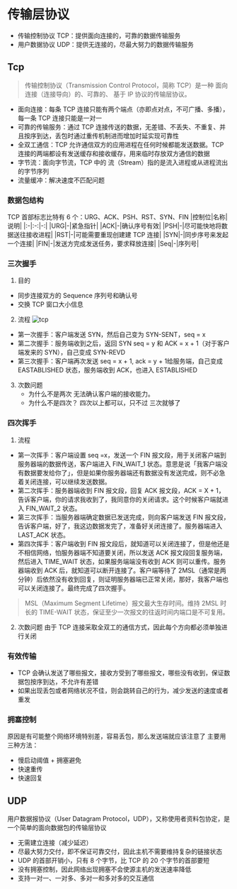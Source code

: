# 传输层协议
- 传输控制协议 TCP：提供面向连接的，可靠的数据传输服务
- 用户数据协议 UDP：提供无连接的，尽最大努力的数据传输服务
## Tcp
> 传输控制协议（Transmission Control Protocol，简称 TCP）是一种 面向连接（连接导向）的、可靠的、 基于 IP 协议的传输层协议。
- 面向连接：每条 TCP 连接只能有两个端点（亦即点对点，不可广播、多播），每一条 TCP 连接只能是一对一
- 可靠的传输服务：通过 TCP 连接传送的数据，无差错、不丢失、不重复、并且按序到达，丢包时通过重传机制进而增加时延实现可靠性
- 全双工通信：TCP 允许通信双方的应用进程在任何时候都能发送数据。TCP 连接的两端都设有发送缓存和接收缓存，用来临时存放双方通信的数据
- 字节流：面向字节流，TCP 中的 流（Stream）指的是流入进程或从进程流出的字节序列
- 流量缓冲：解决速度不匹配问题
### 数据包结构
TCP 首部标志比特有 6 个：URG、ACK、PSH、RST、SYN、FIN
|控制位|名称|说明|
|:-|:-:|-:|
|URG|-|紧急指针|
|ACK|-|确认序号有效|
|PSH|-|尽可能快地将数据送往接收进程|
|RST|-|可能需要重现创建建 TCP 连接|
|SYN|-|同步序号来发起一个连接|
|FIN|-|发送方完成发送任务，要求释放连接|
|Seq|-|序列号|
### 三次握手
1. 目的
- 同步连接双方的 Sequence 序列号和确认号
- 交换 TCP 窗口大小信息
2. 流程
![tcp](/tcp.png)
- 第一次握手：客户端发送 SYN，然后自己变为 SYN-SENT，seq = x
- 第二次握手：服务端收到之后，返回 SYN seq = y 和 ACK = x + 1（对于客户端发来的 SYN），自己变成 SYN-REVD
- 第三次握手：客户端再次发送 seq = x + 1, ack = y + 1给服务端，自己变成 EASTABLISHED 状态，服务端收到 ACK，也进入 ESTABLISHED
3. 次数问题
    - 为什么不是两次
    无法确认客户端的接收能力。
    - 为什么不是四次？
    四次以上都可以，只不过 三次就够了
### 四次挥手
1. 流程
- 第一次挥手：客户端设置 seq =x，发送一个 FIN 报文段，用于关闭客户端到服务器端的数据传送，客户端进入 FIN_WAIT_1 状态。意思是说「我客户端没有数据要发给你了」，但是如果你服务器端还有数据没有发送完成，则不必急着关闭连接，可以继续发送数据。
- 第二次挥手：服务器端收到 FIN 报文段，回复 ACK 报文段，ACK = X + 1，告诉客户端，你的请求我收到了，我同意你的关闭请求。这个时候客户端就进入 FIN_WAIT_2 状态。
- 第三次挥手：当服务器端确定数据已发送完成，则向客户端发送 FIN 报文段，告诉客户端，好了，我这边数据发完了，准备好关闭连接了。服务器端进入 LAST_ACK 状态。
- 第四次挥手：客户端收到 FIN 报文段后，就知道可以关闭连接了，但是他还是不相信网络，怕服务器端不知道要关闭，所以发送 ACK 报文段回复服务端，然后进入 TIME_WAIT 状态，如果服务端端没有收到 ACK 则可以重传。服务器端收到 ACK 后，就知道可以断开连接了。客户端等待了 2MSL（通常是两分钟）后依然没有收到回复，则证明服务器端已正常关闭，那好，我客户端也可以关闭连接了。最终完成了四次握手。
> MSL（Maximum Segment Lifetime）报文最大生存时间。维持 2MSL 时长的 TIME-WAIT 状态，保证至少一次报文的往返时间内端口是不可复用。
2. 次数问题
由于 TCP 连接采取全双工的通信方式，因此每个方向都必须单独进行关闭
### 有效传输
- TCP 会确认发送了哪些报文，接收方受到了哪些报文，哪些没有收到，保证数据包按序到达，不允许有差错
- 如果出现丢包或者网络状况不佳，则会跳转自己的行为，减少发送的速度或者重发
###  拥塞控制
原因是有可能整个网络环境特别差，容易丢包，那么发送端就应该注意了
主要用三种方法：
- 慢启动阈值 + 拥塞避免
- 快速重传
- 快速回复
## UDP
用户数据报协议（User Datagram Protocol，UDP），又称使用者资料包协定，是一个简单的面向数据包的传输层协议
- 无需建立连接（减少延迟）
- 尽最大努力交付，即不保证可靠交付，因此主机不需要维持复杂的链接状态
- UDP 的首部开销小，只有 8 个字节，比 TCP 的 20 个字节的首部要短
- 没有拥塞控制，因此网络出现拥塞不会使源主机的发送速率降低
- 支持一对一、一对多、多对一和多对多的交互通信
